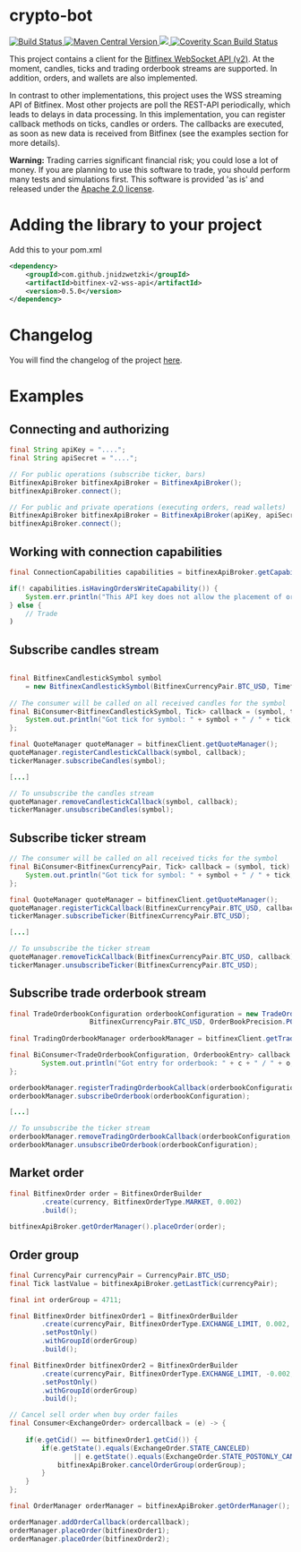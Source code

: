# crypto-bot

<a href="https://travis-ci.org/jnidzwetzki/bitfinex-v2-wss-api-java">
  <img alt="Build Status" src="https://travis-ci.org/jnidzwetzki/bitfinex-v2-wss-api-java.svg?branch=master">
</a>
<a href="https://repo1.maven.org/maven2/com/github/jnidzwetzki/"><img alt="Maven Central Version" src="https://maven-badges.herokuapp.com/maven-central/com.github.jnidzwetzki/bitfinex-v2-wss-api/badge.svg" />
  </a><a href="https://codecov.io/gh/jnidzwetzki/bitfinex-v2-wss-api-java">
  <img src="https://codecov.io/gh/jnidzwetzki/bitfinex-v2-wss-api-java/branch/master/graph/badge.svg" />
</a><a href="https://scan.coverity.com/projects/jnidzwetzki-bitfinex-v2-wss-api-java">
  <img alt="Coverity Scan Build Status"
       src="https://scan.coverity.com/projects/14740/badge.svg"/>
</a>

This project contains a client for the [Bitfinex WebSocket API (v2)](https://docs.bitfinex.com/v2/reference). At the moment, candles, ticks and trading orderbook streams are supported. In addition, orders, and wallets are also implemented.

In contrast to other implementations, this project uses the WSS streaming API of Bitfinex. Most other projects are poll the REST-API periodically, which leads to delays in data processing. In this implementation, you can register callback methods on ticks, candles or orders. The callbacks are executed, as soon as new data is received from Bitfinex (see the examples section for more details).

**Warning:** Trading carries significant financial risk; you could lose a lot of money. If you are planning to use this software to trade, you should perform many tests and simulations first. This software is provided 'as is' and released under the [Apache 2.0 license](https://www.apache.org/licenses/LICENSE-2.0). 

# Adding the library to your project

Add this to your pom.xml 

```xml
<dependency>
	<groupId>com.github.jnidzwetzki</groupId>
	<artifactId>bitfinex-v2-wss-api</artifactId>
	<version>0.5.0</version>
</dependency>
```

# Changelog
You will find the changelog of the project [here](https://github.com/jnidzwetzki/bitfinex-v2-wss-api-java/blob/master/CHANGELOG.md).

# Examples

## Connecting and authorizing

```java 
final String apiKey = "....";
final String apiSecret = "....";

// For public operations (subscribe ticker, bars)
BitfinexApiBroker bitfinexApiBroker = BitfinexApiBroker();
bitfinexApiBroker.connect();

// For public and private operations (executing orders, read wallets)
BitfinexApiBroker bitfinexApiBroker = BitfinexApiBroker(apiKey, apiSecret);
bitfinexApiBroker.connect();
```

## Working with connection capabilities
```java
final ConnectionCapabilities capabilities = bitfinexApiBroker.getCapabilities();

if(! capabilities.isHavingOrdersWriteCapability()) {
	System.err.println("This API key does not allow the placement of orders");
} else {
	// Trade
)
```

## Subscribe candles stream
```java

final BitfinexCandlestickSymbol symbol 
	= new BitfinexCandlestickSymbol(BitfinexCurrencyPair.BTC_USD, Timeframe.MINUTE_1);
	
// The consumer will be called on all received candles for the symbol
final BiConsumer<BitfinexCandlestickSymbol, Tick> callback = (symbol, tick) -> {
	System.out.println("Got tick for symbol: " + symbol + " / " + tick;
};

final QuoteManager quoteManager = bitfinexClient.getQuoteManager();
quoteManager.registerCandlestickCallback(symbol, callback);
tickerManager.subscribeCandles(symbol);

[...]

// To unsubscribe the candles stream
quoteManager.removeCandlestickCallback(symbol, callback);
tickerManager.unsubscribeCandles(symbol);
```

## Subscribe ticker stream
```java
// The consumer will be called on all received ticks for the symbol
final BiConsumer<BitfinexCurrencyPair, Tick> callback = (symbol, tick) -> {
	System.out.println("Got tick for symbol: " + symbol + " / " + tick;
};

final QuoteManager quoteManager = bitfinexClient.getQuoteManager();
quoteManager.registerTickCallback(BitfinexCurrencyPair.BTC_USD, callback);
tickerManager.subscribeTicker(BitfinexCurrencyPair.BTC_USD);

[...]

// To unsubscribe the ticker stream
quoteManager.removeTickCallback(BitfinexCurrencyPair.BTC_USD, callback);
tickerManager.unsubscribeTicker(BitfinexCurrencyPair.BTC_USD);
```

## Subscribe trade orderbook stream
```java
final TradeOrderbookConfiguration orderbookConfiguration = new TradeOrderbookConfiguration(
					BitfinexCurrencyPair.BTC_USD, OrderBookPrecision.P0, OrderBookFrequency.F0, 25);
			
final TradingOrderbookManager orderbookManager = bitfinexClient.getTradingOrderbookManager();

final BiConsumer<TradeOrderbookConfiguration, OrderbookEntry> callback = (c, o) -> {
		System.out.println("Got entry for orderbook: " + c + " / " + o;
};

orderbookManager.registerTradingOrderbookCallback(orderbookConfiguration, callback);
orderbookManager.subscribeOrderbook(orderbookConfiguration);

[...]

// To unsubscribe the ticker stream
orderbookManager.removeTradingOrderbookCallback(orderbookConfiguration, callback);
orderbookManager.unsubscribeOrderbook(orderbookConfiguration);

```

## Market order

```java
final BitfinexOrder order = BitfinexOrderBuilder
		.create(currency, BitfinexOrderType.MARKET, 0.002)
		.build();
		
bitfinexApiBroker.getOrderManager().placeOrder(order);
```

## Order group

```java
final CurrencyPair currencyPair = CurrencyPair.BTC_USD;
final Tick lastValue = bitfinexApiBroker.getLastTick(currencyPair);

final int orderGroup = 4711;

final BitfinexOrder bitfinexOrder1 = BitfinexOrderBuilder
		.create(currencyPair, BitfinexOrderType.EXCHANGE_LIMIT, 0.002, lastValue.getClosePrice().toDouble() / 100.0 * 100.1)
		.setPostOnly()
		.withGroupId(orderGroup)
		.build();

final BitfinexOrder bitfinexOrder2 = BitfinexOrderBuilder
		.create(currencyPair, BitfinexOrderType.EXCHANGE_LIMIT, -0.002, lastValue.getClosePrice().toDouble() / 100.0 * 101)
		.setPostOnly()
		.withGroupId(orderGroup)
		.build();

// Cancel sell order when buy order failes
final Consumer<ExchangeOrder> ordercallback = (e) -> {
		
	if(e.getCid() == bitfinexOrder1.getCid()) {
		if(e.getState().equals(ExchangeOrder.STATE_CANCELED) 
				|| e.getState().equals(ExchangeOrder.STATE_POSTONLY_CANCELED)) {
			bitfinexApiBroker.cancelOrderGroup(orderGroup);
		}
	}
};

final OrderManager orderManager = bitfinexApiBroker.getOrderManager();

orderManager.addOrderCallback(ordercallback);
orderManager.placeOrder(bitfinexOrder1);
orderManager.placeOrder(bitfinexOrder2);
```
